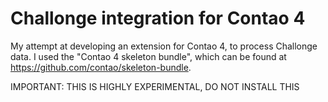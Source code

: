 # Challonge integration for Contao 4

My attempt at developing an extension for Contao 4, to process Challonge data. I used the "Contao 4 skeleton bundle", which can be found at https://github.com/contao/skeleton-bundle.

IMPORTANT: THIS IS HIGHLY EXPERIMENTAL, DO NOT INSTALL THIS
